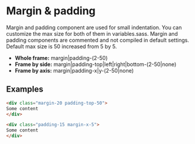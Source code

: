# Margin & padding

Margin and padding component are used for small indentation. You can customize the max size for both of them in variables.sass. Margin and padding components are commented and not compiled in default settings. Default max size is 50 increased from 5 by 5.

- **Whole frame:** margin|padding-(2-50)
- **Frame by side:** margin|padding-top|left|right|bottom-(2-50|none)
- **Frame by axis:** margin|padding-x|y-(2-50|none)

## Examples
````Html
<div class="margin-20 padding-top-50">
Some content
</div>

<div class="padding-15 margin-x-5">
Some content
</div>
````
